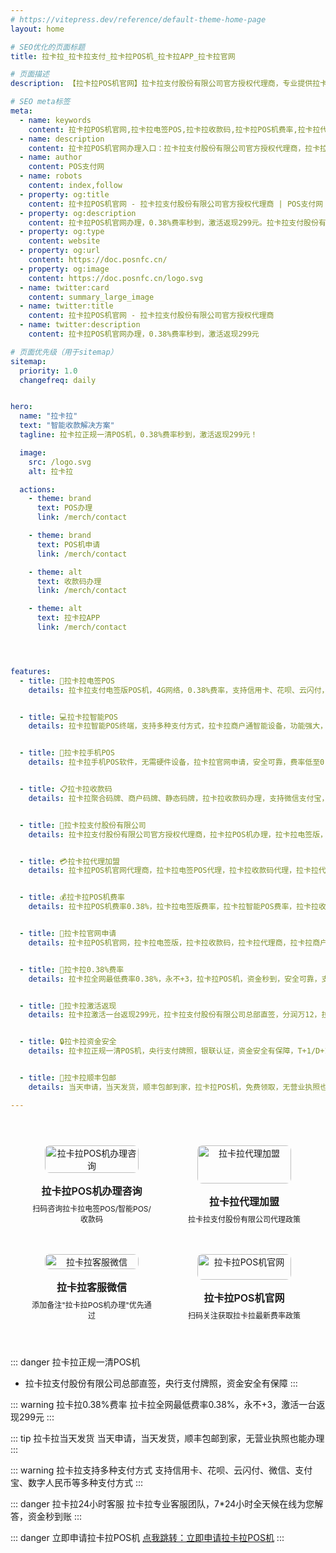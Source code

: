 ```yaml
---
# https://vitepress.dev/reference/default-theme-home-page
layout: home

# SEO优化的页面标题
title: 拉卡拉_拉卡拉支付_拉卡拉POS机_拉卡拉APP_拉卡拉官网

# 页面描述
description: 【拉卡拉POS机官网】拉卡拉支付股份有限公司官方授权代理商，专业提供拉卡拉电签POS、拉卡拉智能POS、拉卡拉收款码、拉卡拉商户通等移动收款设备办理服务，支持数字经营、聚合支付、收钱码等多元化支付解决方案，拉卡拉官网申请，银联正规认证，安全可靠

# SEO meta标签
meta:
  - name: keywords
    content: 拉卡拉POS机官网,拉卡拉电签POS,拉卡拉收款码,拉卡拉POS机费率,拉卡拉代理加盟,拉卡拉POS机怎么注销,拉卡拉商户通,拉卡拉官网申请,拉卡拉刷卡不到账,拉卡拉POS机办理,拉卡拉移动收款,拉卡拉码牌收款,拉卡拉0.38%费率,拉卡拉总部直签,拉卡拉激活返现,拉卡拉一清POS机,拉卡拉手机POS,拉卡拉智能终端,拉卡拉聚合支付,拉卡拉商户收款码,拉卡拉刷卡机办理,拉卡拉移动支付,拉卡拉银联认证
  - name: description
    content: 拉卡拉POS机官网办理入口：拉卡拉支付股份有限公司官方授权代理商，拉卡拉电签POS/拉卡拉智能POS/拉卡拉收款码随心选，0.38%费率永不+3，激活一台返299元，支持信用卡、微信、支付宝、数字人民币，个人/商户均可在线申请，拉卡拉官网申请，顺丰包邮当天发货！
  - name: author
    content: POS支付网
  - name: robots
    content: index,follow
  - property: og:title
    content: 拉卡拉POS机官网 - 拉卡拉支付股份有限公司官方授权代理商 | POS支付网
  - property: og:description
    content: 拉卡拉POS机官网办理，0.38%费率秒到，激活返现299元。拉卡拉支付股份有限公司官方授权，拉卡拉电签POS/拉卡拉智能POS/拉卡拉收款码随心选，支持信用卡、微信、支付宝、数字人民币
  - property: og:type
    content: website
  - property: og:url
    content: https://doc.posnfc.cn/
  - property: og:image
    content: https://doc.posnfc.cn/logo.svg
  - name: twitter:card
    content: summary_large_image
  - name: twitter:title
    content: 拉卡拉POS机官网 - 拉卡拉支付股份有限公司官方授权代理商
  - name: twitter:description
    content: 拉卡拉POS机官网办理，0.38%费率秒到，激活返现299元

# 页面优先级（用于sitemap）
sitemap:
  priority: 1.0
  changefreq: daily


hero:
  name: "拉卡拉"
  text: "智能收款解决方案"
  tagline: 拉卡拉正规一清POS机，0.38%费率秒到，激活返现299元！

  image:
    src: /logo.svg
    alt: 拉卡拉

  actions:
    - theme: brand
      text: POS办理
      link: /merch/contact

    - theme: brand
      text: POS机申请
      link: /merch/contact

    - theme: alt
      text: 收款码办理
      link: /merch/contact

    - theme: alt
      text: 拉卡拉APP
      link: /merch/contact




features:
  - title: 📱拉卡拉电签POS
    details: 拉卡拉支付电签版POS机，4G网络，0.38%费率，支持信用卡、花呗、云闪付，激活返现299元，个人/商户均可申请


  - title: 💻拉卡拉智能POS
    details: 拉卡拉智能POS终端，支持多种支付方式，拉卡拉商户通智能设备，功能强大，适合各类商户场景


  - title: 📱拉卡拉手机POS
    details: 拉卡拉手机POS软件，无需硬件设备，拉卡拉官网申请，安全可靠，费率低至0.38%，支持信用卡刷卡


  - title: 📋拉卡拉收款码
    details: 拉卡拉聚合码牌、商户码牌、静态码牌，拉卡拉收款码办理，支持微信支付宝，无营业执照也能申请


  - title: 🏦拉卡拉支付股份有限公司
    details: 拉卡拉支付股份有限公司官方授权代理商，拉卡拉POS机办理，拉卡拉电签版，拉卡拉智能POS，拉卡拉收款码，0.38%费率，总部直签，激活返现


  - title: 💳拉卡拉代理加盟
    details: 拉卡拉POS机官网代理商，拉卡拉电签POS代理，拉卡拉收款码代理，拉卡拉代理加盟政策，费率0.38%，拉卡拉官网申请


  - title: 💰拉卡拉POS机费率
    details: 拉卡拉POS机费率0.38%，拉卡拉电签版费率，拉卡拉智能POS费率，拉卡拉收款码费率，拉卡拉代理政策，费率低，激活返现


  - title: 📱拉卡拉官网申请
    details: 拉卡拉POS机官网，拉卡拉电签版，拉卡拉收款码，拉卡拉代理商，拉卡拉商户通下载，拉卡拉费率，激活返现政策


  - title: 💸拉卡拉0.38%费率
    details: 拉卡拉全网最低费率0.38%，永不+3，拉卡拉POS机，资金秒到，安全可靠，支持多种支付方式


  - title: 🎁拉卡拉激活返现
    details: 拉卡拉激活一台返现299元，拉卡拉支付股份有限公司总部直签，分润万12，拉卡拉代理政策优惠，支持个人/商户申请


  - title: 🔒拉卡拉资金安全
    details: 拉卡拉正规一清POS机，央行支付牌照，银联认证，资金安全有保障，T+1/D+1结算，24小时专业客服


  - title: 🚚拉卡拉顺丰包邮
    details: 当天申请，当天发货，顺丰包邮到家，拉卡拉POS机，免费领取，无营业执照也能办理

---
```


<div class="qrcode-container">  <div class="qrcode-card">
    <img src="/images/qq.png" alt="拉卡拉POS机办理咨询" class="qrcode-image">
    <div class="qrcode-content">
      <h3>拉卡拉POS机办理咨询</h3>
      <p>扫码咨询拉卡拉电签POS/智能POS/收款码</p>
    </div>
  </div>

  <div class="qrcode-card">
    <img src="/images/qqq.png" alt="拉卡拉代理加盟" class="qrcode-image">
    <div class="qrcode-content">
      <h3>拉卡拉代理加盟</h3>
      <p>拉卡拉支付股份有限公司代理政策</p>
    </div>
  </div>

  <div class="qrcode-card">
    <img src="/images/wx.png" alt="拉卡拉客服微信" class="qrcode-image">
    <div class="qrcode-content">
      <h3>拉卡拉客服微信</h3>
      <p>添加备注"拉卡拉POS机办理"优先通过</p>
    </div>
  </div>

  <div class="qrcode-card">
    <img src="/images/gzh.jpg" alt="拉卡拉POS机官网" class="qrcode-image">
    <div class="qrcode-content">
      <h3>拉卡拉POS机官网</h3>
      <p>扫码关注获取拉卡拉最新费率政策</p>
    </div>
  </div>
</div>

<style>
.qrcode-container {
  display: grid;
  grid-template-columns: repeat(auto-fit, minmax(250px, 1fr));
  gap: 24px;
  margin: 40px auto;
  max-width: 1400px;
  padding: 0 20px;
}

.qrcode-card {
  background: var(--vp-c-bg-soft);
  border-radius: 12px;
  padding: 24px;
  text-align: center;
  transition: all 0.3s ease;
  border: 1px solid var(--vp-c-divider);
  display: flex;
  flex-direction: column;
  align-items: center;
}

.qrcode-card:hover {
  transform: translateY(-5px);
  box-shadow: var(--vp-shadow-2);
  border-color: var(--vp-c-brand);
}

.qrcode-image {
  width: 100%;
  max-width: 200px;
  border-radius: 8px;
  margin-bottom: 16px;
}

.qrcode-content h3 {
  margin: 0;
  font-size: 18px;
  font-weight: 600;
  color: var(--vp-c-text-1);
}

.qrcode-content p {
  margin: 8px 0 0;
  font-size: 14px;
  color: var(--vp-c-text-2);
}

@media (max-width: 1024px) {
  .qrcode-container {
    grid-template-columns: repeat(2, 1fr);
    gap: 16px;
    padding: 0 16px;
  }

  .qrcode-card {
    padding: 16px;
  }

  .qrcode-image {
    max-width: 150px;
  }

  .qrcode-content h3 {
    font-size: 16px;
  }

  .qrcode-content p {
    font-size: 12px;
  }
}

@media (max-width: 768px) {
  .qrcode-container {
    gap: 12px;
    padding: 0 12px;
  }

  .qrcode-card {
    padding: 12px;
  }

  .qrcode-image {
    max-width: 120px;
  }
}
</style>


::: danger 拉卡拉正规一清POS机
- 拉卡拉支付股份有限公司总部直签，央行支付牌照，资金安全有保障
:::

::: warning 拉卡拉0.38%费率
拉卡拉全网最低费率0.38%，永不+3，激活一台返现299元
:::

::: tip 拉卡拉当天发货
当天申请，当天发货，顺丰包邮到家，无营业执照也能办理
:::

::: warning 拉卡拉支持多种支付方式
支持信用卡、花呗、云闪付、微信、支付宝、数字人民币等多种支付方式
:::

::: danger 拉卡拉24小时客服
拉卡拉专业客服团队，7*24小时全天候在线为您解答，资金秒到账
:::


::: danger 立即申请拉卡拉POS机
 [点我跳转：立即申请拉卡拉POS机](https://merch.PaYphp.cn)
 :::
